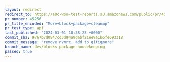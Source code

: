 ```yaml
---
layout: redirect
redirect_to: https://a8c-woo-test-reports.s3.amazonaws.com/public/pr/45256/api/index.html
pr_number: 45256
pr_title_encoded: "More+block+package+cleanup"
pr_test_type: api
last_published: "2024-03-01 18:38:23 +0000"
commit_sha: 9767b7d0847cd3d94a9dabf21ee9a1b5fe693318
commit_message: "remove nvmrc, add to gitignore"
branch_name: dev/blocks-package-housekeeping
passed: true
---
```

